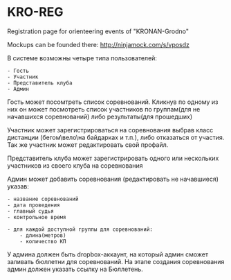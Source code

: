 KRO-REG
=======

Registration page for orienteering events of "KRONAN-Grodno"

Mockups can be founded there:
http://ninjamock.com/s/vposdz

В системе возможны четыре типа пользователей:

	- Гость
	- Участник
	- Представитель клуба
	- Админ
	
Гость может посомтреть список соревнований. Кликнув по одному из них он может посмотреть список участников по группам(для не начавшихся соревнований) либо результаты(для прошедших)

Участник может зарегистрироваться на соревнования выбрав класс дистанции (бегом\вело\на байдарках и т.п.), либо отказаться от участия. Так же участник может редактировать свой профайл.

Представитель клуба может зарегистрировать одного или нескольких участников из своего клуба на соревнования

Админ может добавить соревнования (редактировать не начавшиеся) указав:

	- название соревнований
	- дата проведения
	- главный судья
	- контрольное время
	
	- для каждой доступной группы для соревнований:
		- длина(метров)
		- количество КП

У админа должен быть dropbox-аккаунт, на который админ сможет заливать бюллетни для соревнований. На этапе создания соревнования админ должен указать ссылку на Бюллетень.